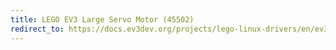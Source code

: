 ```yaml
---
title: LEGO EV3 Large Servo Motor (45502)
redirect_to: https://docs.ev3dev.org/projects/lego-linux-drivers/en/ev3dev-jessie/motor_data.html#lego-ev3-l-motor
---
```

